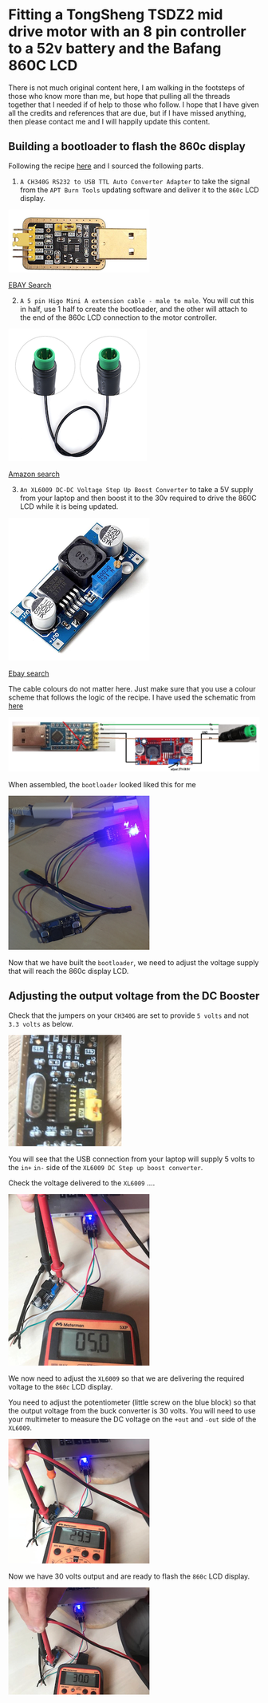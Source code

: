 # Fitting a TongSheng TSDZ2 mid drive motor with an 8 pin controller to a 52v battery and the Bafang 860C LCD

There is not much original content here, I am walking in the footsteps of those who know more than me, but hope that pulling all the threads together that I needed if of help to those who follow. I hope that I have given all the credits and references that are due, but if I have missed anything, then please contact me and I will happily update this content.

## Building a bootloader to flash the 860c display

Following the recipe [here](https://github.com/OpenSource-EBike-firmware/TSDZ2_wiki/wiki/Flash-the-firmware-on-860C-850C-using-bootloader) and I sourced the following parts.

1. `A CH340G RS232 to USB TTL Auto Converter Adapter` to take the signal from the `APT Burn Tools` updating software and deliver it to the `860c` LCD display.

![USB to TTL converter](images/2020/06/usb-to-ttl-converter.png)

[EBAY Search](https://www.ebay.co.uk/sch/i.html?_from=R40&_trksid=m570.l1313&_nkw=CH340+Gold+USB+TTL&_sacat=0)

2. `A 5 pin Higo Mini A extension cable - male to male`. You will cut this in half, use 1 half to create the bootloader, and the other will attach to the end of the 860c LCD connection to the motor controller.

![Higo Mini A](images/2020/06/higo-mini-a.png)

[Amazon search](https://www.amazon.co.uk/Bafang-Extended-Cable-Display-750C/dp/B07GDL1TSN/ref=sr_1_3?dchild=1&keywords=Higo+Mini+A+cable+bafang&qid=1593279954&sr=8-3)

3. `An XL6009 DC-DC Voltage Step Up Boost Converter` to take a 5V supply from your laptop and then boost it to the 30v required to drive the 860C LCD while it is being updated.

![xl6009](images/2020/06/xl6009.png)

[Ebay search](https://www.ebay.co.uk/sch/i.html?_from=R40&_trksid=p2334524.m570.l1313.TR2.TRC1.A0.H0.XXL6009.TRS0&_nkw=XL6009&_sacat=0&LH_TitleDesc=0&_osacat=0&_odkw=Higo+Mini+A+cable+5+pin)

The cable colours do not matter here. Just make sure that you use a colour scheme that follows the logic of the recipe. I have used the schematic from [here](https://github.com/OpenSource-EBike-firmware/TSDZ2_wiki/wiki/Flash-the-firmware-on-860C-850C-using-bootloader)

![bootloader schematic](images/2020/06/bootloader-schematic.png)

When assembled, the `bootloader` looked liked this for me

![bootloader assembly](images/2020/06/bootloader-assembly.png)

Now that we have built the `bootloader`, we need to adjust the voltage supply that will reach the 860c display LCD.

## Adjusting the output voltage from the DC Booster

Check that the jumpers on your `CH340G` are set to provide `5 volts` and not `3.3 volts` as below.

![5 volts](images/2020/06/5-volts.png)

You will see that the USB connection from your laptop will supply 5 volts to the `in+` `in-` side of the `XL6009 DC Step up boost converter`.

Check the voltage delivered to the `XL6009` ....

![checking input voltage](images/2020/06/checking-input-voltage.png)

We now need to adjust the `XL6009` so that we are delivering the required voltage to the `860c` LCD display.

You need to adjust the potentiometer (little screw on the blue block) so that the output voltage from the buck converter is 30 volts. You will need to use your multimeter to measure the DC voltage on the `+out` and `-out` side of the `XL6009`.

![adjusting output voltage](images/2020/06/adjusting-output-voltage.png)

Now we have 30 volts output and are ready to flash the `860c` LCD display.

![we have 30v](images/2020/06/we-have-30v.png)

